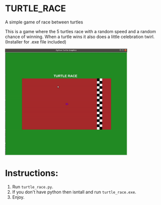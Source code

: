 # TURTLE_RACE
 A simple game of race between turtles

This is a game where the 5 turtles race with a random speed and a random chance of winning. When a turtle wins it also does a little celebration twirl.
(Installer for .exe file included)

<img src="https://github.com/shubham1208/TURTLE_RACE/blob/main/turtle_race_demo.gif" width="400" width="400"/>

# Instructions:
1. Run ```turtle_race.py```.
2. If you don't have python then isntall and run ```turtle_race.exe```.
3. Enjoy.
